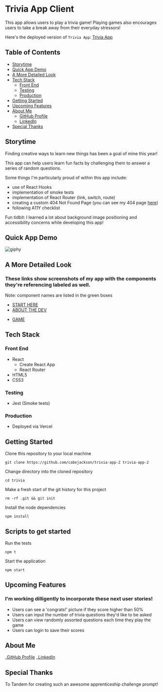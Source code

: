 # Trivia App Client

This app allows users to play a trivia game!
Playing games also encourages users to take a break away from their everyday stressors!

Here's the deployed version of `Trivia App`: [Trivia App](https://trivia-rose.vercel.app/)

<!-- ### Demo Accounts:

- username: Drake
- password: Foobar!123

OR

- username: MagicSchoolBus
- password: Boobaz!123 -->

## Table of Contents

<!-- - [Demo Account](#Demo-Account) -->

- [Storytime](#Storytime)
- [Quick App Demo](#Quick-App-Demo)
- [A More Detailed Look](#A-More-Detailed-Look)
- [Tech Stack](#Tech-Stack)
  - [Front End](#Front-End)
  - [Testing](#Testing)
  - [Production](#Production)
- [Getting Started](#Getting-Started)
  <!-- - [Server Setup](#Server-Setup) -->
- [Upcoming Features](#Upcoming-Features)
- [About Me](#About-Me)
  - [GitHub Profile](https://github.com/cabejackson)
  - [LinkedIn](https://www.linkedin.com/in/caleb-jackson-cabe/)
- [Special Thanks](#Special-Thanks)

## Storytime

Finding creative ways to learn new things has been a goal of mine this year!

This app can help users learn fun facts by challenging them to answer a series of random questions.

Some things I'm particularly proud of within this app include:

- use of React Hooks
- implementation of smoke tests
- implementation of React Router (link, switch, route)
- creating a custom 404 Not Found Page (you can see my 404 page [here](https://trivia.cabejackson.vercel.app/lol))
- following A11Y checklist

Fun tidbit:
I learned a lot about background image positioning and accessibility concerns while developing this app!

## Quick App Demo

![giphy](https://media.giphy.com/media/ZnViXEgexx3WSrxoEi/giphy.gif)

## A More Detailed Look

### These links show screenshots of my app with the components they're referencing labeled as well.

Note: component names are listed in the green boxes

- [START HERE](https://imgur.com/a/OOpgrFl)
- [ABOUT THE DEV](https://imgur.com/a/UdGQvEm)

<!-- - [SIGN UP](https://imgur.com/a/k8Repzt)
- [LOGIN](https://imgur.com/a/MHjs696) -->

- [GAME](https://imgur.com/rlqY6t7)

## Tech Stack

### Front End

- React
  - Create React App
  - React Router
- HTML5
- CSS3

### Testing

- Jest (Smoke tests)

### Production

- Deployed via Vercel

## Getting Started

Clone this repository to your local machine

```
git clone https://github.com/cabejackson/trivia-app-2 trivia-app-2
```

Change directory into the cloned repository

```
cd trivia
```

Make a fresh start of the git history for this project

```
rm -rf .git && git init
```

Install the node dependencies

```
npm install
```

<!-- ### Server Setup

Follow the [setup](https://github.com/cabejackson/bookish-backend) instructions to get `Bowties & Books Server` up and running. -->

## Scripts to get started

Run the tests

```
npm t
```

Start the application

```
npm start
```

## Upcoming Features

### I'm working dilligently to incorporate these next user stories!

- Users can see a 'congrats!' picture if they score higher than 50%
- Users can input the number of trivia questions they'd like to be asked
- Users can view randomly assorted questions each time they play the game
- Users can login to save their scores

## About Me

_[GitHub Profile](https://github.com/cabejackson)
_[LinkedIn](https://www.linkedin.com/in/caleb-jackson-cabe/)

## Special Thanks

To Tandem for creating such an awesome apprenticeship challenge prompt!
